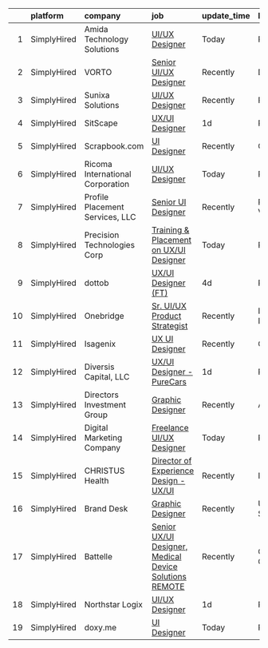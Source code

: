 

|    | platform    | company                          | job                                                                                                                                                            | update_time   | location         |
|---:|:------------|:---------------------------------|:---------------------------------------------------------------------------------------------------------------------------------------------------------------|:--------------|:-----------------|
|  1 | SimplyHired | Amida Technology Solutions       | [UI/UX Designer](https://www.simplyhired.com/job/FP-mtlNbtknVyXXTaEK1PG58GKgNcag6g3cloB_rxXxEsniIxwCRXQ?q=ui+designer)                                         | Today         | Remote           |
|  2 | SimplyHired | VORTO                            | [Senior UI/UX Designer](https://www.simplyhired.com/job/oSnPZZTtzdtOAbU5UWxBf_Y-FNnc2XOZmk6rJ09JIgVO9SiCL9fhLQ?q=ui+designer)                                  | Recently      | Denver, CO       |
|  3 | SimplyHired | Sunixa Solutions                 | [UI/UX Designer](https://www.simplyhired.com/job/Imkpzjb5R86Nh2V5GpOjJkvX_1tUOO46GljVCccAwUShGFnw75ylIw?q=ui+designer)                                         | Recently      | Remote           |
|  4 | SimplyHired | SitScape                         | [UX/UI Designer](https://www.simplyhired.com/job/e1ZOU67kEXNh5fh3tqpCc_5CLTD1SBX7vQvmgPHqGU3cFBrki7opyA?q=ui+designer)                                         | 1d            | Remote           |
|  5 | SimplyHired | Scrapbook.com                    | [UI Designer](https://www.simplyhired.com/job/osWQisdjLhsswhSl3hPUDW_oB_5iTJKa4tXS_mXUw01BNoLafD_ycg?q=ui+designer)                                            | Recently      | Gilbert, AZ      |
|  6 | SimplyHired | Ricoma International Corporation | [UI/UX Designer](https://www.simplyhired.com/job/xLHzFMoiQ7yeRLeJcHat86rSL03_dfHP2kLQ6AYpV2AKm4WbaOMvCA?q=ui+designer)                                         | Today         | Remote           |
|  7 | SimplyHired | Profile Placement Services, LLC  | [Senior UI Designer](https://www.simplyhired.com/job/GBagzk34LEaxhhSqta3DWDepKu_OXqbY2gcMDVRLnx-r2gccZqNmiQ?q=ui+designer)                                     | Recently      | Richmond, VA     |
|  8 | SimplyHired | Precision Technologies Corp      | [Training & Placement on UX/UI Designer](https://www.simplyhired.com/job/dswA72bRbnP-Gn-auzghn19PKY-dOcgUd00mjtTtwjKsV-KdMFBVTg?q=ui+designer)                 | Today         | Remote           |
|  9 | SimplyHired | dottob                           | [UX/UI Designer (FT)](https://www.simplyhired.com/job/BlMds4WFjN8PFeMxKI4NWPa8Xuzko_hwpBycFi0otMu1n5doDhu5Gg?q=ui+designer)                                    | 4d            | Remote           |
| 10 | SimplyHired | Onebridge                        | [Sr. UI/UX Product Strategist](https://www.simplyhired.com/job/xe120PzLdTwE9roOoDmsJzV-1SHYEOLMUBY285lfioePy7N5yuuSow?q=ui+designer)                           | Recently      | Indianapolis, IN |
| 11 | SimplyHired | Isagenix                         | [UX UI Designer](https://www.simplyhired.com/job/T4curWSneVb2kCAvlBtTyLAtNndPOj8j5NIu1WTfkqg1fCUQajybsw?q=ui+designer)                                         | Recently      | Gilbert, AZ      |
| 12 | SimplyHired | Diversis Capital, LLC            | [UX/UI Designer - PureCars](https://www.simplyhired.com/job/w-Eu-ZGN3uh7PzP8czYpU5KNkGaYxi7v7Hc0J3YkAf5SnJ6AvF090Q?q=ui+designer)                              | 1d            | Remote           |
| 13 | SimplyHired | Directors Investment Group       | [Graphic Designer](https://www.simplyhired.com/job/lwFB-IFPPDdhloaijqBwddfJUHKHlrmCl5Rm4qk6xWpCkNF95M1C7w?q=ui+designer)                                       | Recently      | Abilene, TX      |
| 14 | SimplyHired | Digital Marketing Company        | [Freelance UI/UX Designer](https://www.simplyhired.com/job/ikX6AKqWEwndcOs0BJ8ZYXHx4BgL0CfyHMy4qlT83JaPNxn2SR-M3g?q=ui+designer)                               | Today         | Remote           |
| 15 | SimplyHired | CHRISTUS Health                  | [Director of Experience Design - UX/UI](https://www.simplyhired.com/job/7FmYBJVhpzJflVbcueAdsS514a8DsZsPhE_A_X0FUTq3i0Adt6UV7Q?q=ui+designer)                  | Recently      | Irving, TX       |
| 16 | SimplyHired | Brand Desk                       | [Graphic Designer](https://www.simplyhired.com/job/_sbE4LTboHcEhI4pD0D6PdVoE6Y_aaHC59WAm0j2cz6gjoxF6xHfhQ?q=ui+designer)                                       | Recently      | United States    |
| 17 | SimplyHired | Battelle                         | [Senior UX/UI Designer, Medical Device Solutions REMOTE](https://www.simplyhired.com/job/w3S7wmaIxQBZ9p8Br2rT83Sq5R06iMdjCkYtQlq5nFF9lB_NFXNTww?q=ui+designer) | Recently      | Columbus, OH     |
| 18 | SimplyHired | Northstar Logix                  | [UI/UX Designer](https://www.simplyhired.com/job/QgKl4VL0Somb9BvT8Fg1MwjEI3GiHiA7ZJSeMDCbwZntAvRf7O9oqg?q=ui+designer)                                         | 1d            | Remote           |
| 19 | SimplyHired | doxy.me                          | [UI Designer](https://www.simplyhired.com/job/xa-7Dtl96hUz3EDqeeWV69RcM6nQrNdjhOg18xig3ResEOchG03_1A?q=ui+designer)                                            | Today         | Remote           |